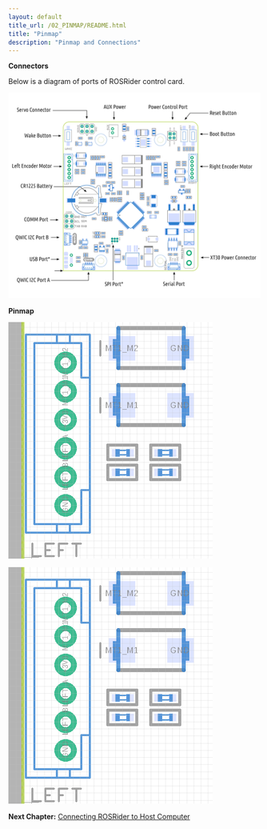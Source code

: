 ```yaml
---
layout: default
title_url: /02_PINMAP/README.html
title: "Pinmap"
description: "Pinmap and Connections"
---
```


**Connectors**

Below is a diagram of ports of ROSRider control card.  
  
[![ROSRider Pinmap](../images/ROSRider4D_ports.png)](https://acada.dev/products)

**Pinmap**


[![Left Motor Connector](../images/left_motor_dia.png)](https://acada.dev/products)

[![Right Motor Connector](../images/left_motor_dia.png)](https://acada.dev/products)

__Next Chapter:__ [Connecting ROSRider to Host Computer](../03_CONNECT/README.md)